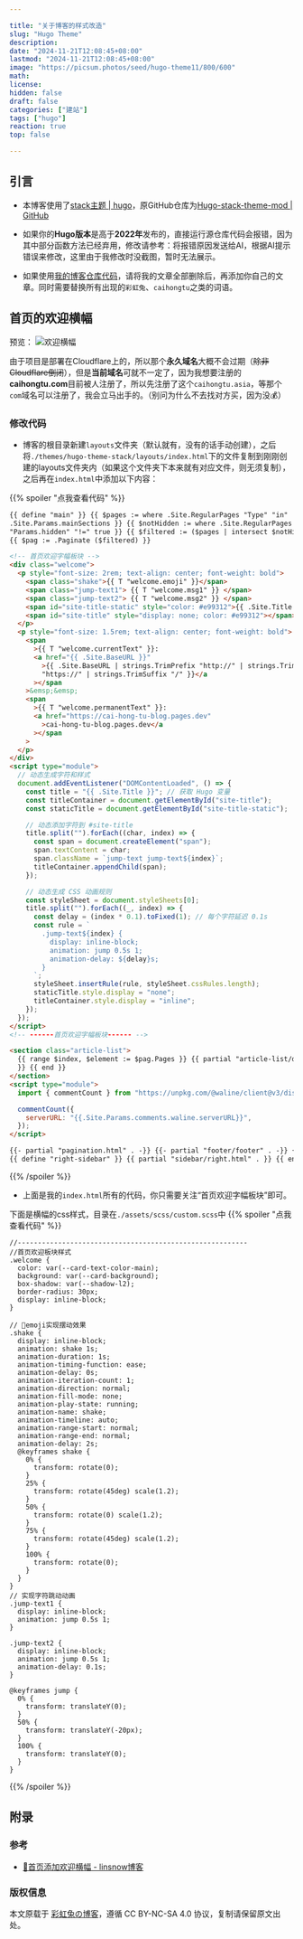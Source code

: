 ```yaml
---

title: "关于博客的样式改造"
slug: "Hugo Theme"
description: 
date: "2024-11-21T12:08:45+08:00"
lastmod: "2024-11-21T12:08:45+08:00"
image: "https://picsum.photos/seed/hugo-theme11/800/600"
math: 
license: 
hidden: false
draft: false 
categories: ["建站"]
tags: ["hugo"]
reaction: true
top: false

---
```


## 引言

- 本博客使用了[stack主题 | hugo](https://github.com/rento666/My-Blog-By-Hugo-stack)，原GitHub仓库为[Hugo-stack-theme-mod | GitHub](https://github.com/Mantyke/Hugo-stack-theme-mod)

- 如果你的**Hugo版本**是高于**2022年**发布的，直接运行源仓库代码会报错，因为其中部分函数方法已经弃用，修改请参考：将报错原因发送给AI，根据AI提示错误来修改，这里由于我修改时没截图，暂时无法展示。

- 如果使用[我的博客仓库代码](https://github.com/rento666/My-Blog-By-Hugo-stack)，请将我的文章全部删除后，再添加你自己的文章。同时需要替换所有出现的`彩虹兔`、`caihongtu`之类的词语。

## 首页的欢迎横幅

预览：
![欢迎横幅](https://s2.loli.net/2024/11/21/XhInQYoesvJf1N3.png)

由于项目是部署在Cloudflare上的，所以那个**永久域名**大概不会过期（~~除非Cloudflare倒闭~~），但是**当前域名**可就不一定了，因为我想要注册的**caihongtu.com**目前被人注册了，所以先注册了这个`caihongtu.asia`，等那个`com`域名可以注册了，我会立马出手的。（别问为什么不去找对方买，因为没💰）

### 修改代码

- 博客的根目录新建`layouts`文件夹（默认就有，没有的话手动创建），之后将`./themes/hugo-theme-stack/layouts/index.html`下的文件复制到刚刚创建的layouts文件夹内（如果这个文件夹下本来就有对应文件，则无须复制），之后再在`index.html`中添加以下内容：

{{% spoiler "点我查看代码" %}}
```html
{{ define "main" }} {{ $pages := where .Site.RegularPages "Type" "in"
.Site.Params.mainSections }} {{ $notHidden := where .Site.RegularPages
"Params.hidden" "!=" true }} {{ $filtered := ($pages | intersect $notHidden) }}
{{ $pag := .Paginate ($filtered) }}

<!-- 首页欢迎字幅板块 -->
<div class="welcome">
  <p style="font-size: 2rem; text-align: center; font-weight: bold">
    <span class="shake">{{ T "welcome.emoji" }}</span>
    <span class="jump-text1"> {{ T "welcome.msg1" }} </span>
    <span class="jump-text2"> {{ T "welcome.msg2" }} </span>
    <span id="site-title-static" style="color: #e99312">{{ .Site.Title }}</span>
    <span id="site-title" style="display: none; color: #e99312"></span>
  </p>
  <p style="font-size: 1.5rem; text-align: center; font-weight: bold">
    <span
      >{{ T "welcome.currentText" }}:
      <a href="{{ .Site.BaseURL }}"
        >{{ .Site.BaseURL | strings.TrimPrefix "http://" | strings.TrimPrefix
        "https://" | strings.TrimSuffix "/" }}</a
      ></span
    >&emsp;&emsp;
    <span
      >{{ T "welcome.permanentText" }}:
      <a href="https://cai-hong-tu-blog.pages.dev"
        >cai-hong-tu-blog.pages.dev</a
      ></span
    >
  </p>
</div>
<script type="module">
  // 动态生成字符和样式
  document.addEventListener("DOMContentLoaded", () => {
    const title = "{{ .Site.Title }}"; // 获取 Hugo 变量
    const titleContainer = document.getElementById("site-title");
    const staticTitle = document.getElementById("site-title-static");

    // 动态添加字符到 #site-title
    title.split("").forEach((char, index) => {
      const span = document.createElement("span");
      span.textContent = char;
      span.className = `jump-text jump-text${index}`;
      titleContainer.appendChild(span);
    });

    // 动态生成 CSS 动画规则
    const styleSheet = document.styleSheets[0];
    title.split("").forEach((_, index) => {
      const delay = (index * 0.1).toFixed(1); // 每个字符延迟 0.1s
      const rule = `
        .jump-text${index} {
          display: inline-block;
          animation: jump 0.5s 1;
          animation-delay: ${delay}s;
        }
      `;
      styleSheet.insertRule(rule, styleSheet.cssRules.length);
      staticTitle.style.display = "none";
      titleContainer.style.display = "inline";
    });
  });
</script>
<!-- ------首页欢迎字幅板块------ -->

<section class="article-list">
  {{ range $index, $element := $pag.Pages }} {{ partial "article-list/default" .
  }} {{ end }}
</section>
<script type="module">
  import { commentCount } from "https://unpkg.com/@waline/client@v3/dist/comment.js";

  commentCount({
    serverURL: "{{.Site.Params.comments.waline.serverURL}}",
  });
</script>

{{- partial "pagination.html" . -}} {{- partial "footer/footer" . -}} {{ end }}
{{ define "right-sidebar" }} {{ partial "sidebar/right.html" . }} {{ end }}

```
{{% /spoiler %}}
 
- 上面是我的`index.html`所有的代码，你只需要关注“首页欢迎字幅板块”即可。

下面是横幅的css样式，目录在`./assets/scss/custom.scss`中
{{% spoiler "点我查看代码" %}}
```
//---------------------------------------------------------
//首页欢迎板块样式
.welcome {
  color: var(--card-text-color-main);
  background: var(--card-background);
  box-shadow: var(--shadow-l2);
  border-radius: 30px;
  display: inline-block;
}

// 👋emoji实现摆动效果
.shake {
  display: inline-block;
  animation: shake 1s;
  animation-duration: 1s;
  animation-timing-function: ease;
  animation-delay: 0s;
  animation-iteration-count: 1;
  animation-direction: normal;
  animation-fill-mode: none;
  animation-play-state: running;
  animation-name: shake;
  animation-timeline: auto;
  animation-range-start: normal;
  animation-range-end: normal;
  animation-delay: 2s;
  @keyframes shake {
    0% {
      transform: rotate(0);
    }
    25% {
      transform: rotate(45deg) scale(1.2);
    }
    50% {
      transform: rotate(0) scale(1.2);
    }
    75% {
      transform: rotate(45deg) scale(1.2);
    }
    100% {
      transform: rotate(0);
    }
  }
}
// 实现字符跳动动画
.jump-text1 {
  display: inline-block;
  animation: jump 0.5s 1;
}

.jump-text2 {
  display: inline-block;
  animation: jump 0.5s 1;
  animation-delay: 0.1s;
}

@keyframes jump {
  0% {
    transform: translateY(0);
  }
  50% {
    transform: translateY(-20px);
  }
  100% {
    transform: translateY(0);
  }
}
```
{{% /spoiler %}}


## 附录

### 参考

- [🎉首页添加欢迎横幅 - linsnow博客](https://linsnow.cn/posts/bloglab/hugo-stack/modify-hugo/)

### 版权信息

本文原载于 [彩虹兔の博客](https://cai-hong-tu-blog.pages.dev/)，遵循 CC BY-NC-SA 4.0 协议，复制请保留原文出处。

